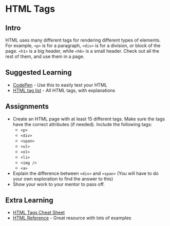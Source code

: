 # HTML Tags

## Intro

HTML uses many different tags for rendering different types of elements. For example, `<p>` is for a paragraph, `<div>` is for a division, or block of the page. `<h1>` is a big header, while `<h6>` is a small header. Check out all the rest of them, and use them in a page.

## Suggested Learning

- [CodePen](http://codepen.io/) - Use this to easily test your HTML
- [HTML tag list](https://www.w3schools.com/tags/) - All HTML tags, with explanations


## Assignments

- Create an HTML page with at least 15 different tags. Make sure the tags have the correct attributes (if needed). Include the following tags:
    + `<p>`
    + `<div>`
    + `<span>`
    + `<ul>`
    + `<ol>`
    + `<li>`
    + `<img />`
    + `<a>`
- Explain the difference between `<div>` and `<span>` (You will have to do your own exploration to find the answer to this)
- Show your work to your mentor to pass off.

## Extra Learning

- [HTML Tags Cheat Sheet](http://overapi.com/html)
- [HTML Reference](http://htmlreference.io) - Great resource with lots of examples
